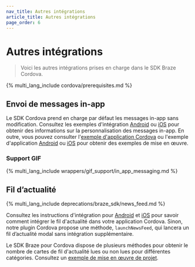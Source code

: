```yaml
---
nav_title: Autres intégrations
article_title: Autres intégrations
page_order: 6
---
```


# Autres intégrations

> Voici les autres intégrations prises en charge dans le SDK Braze Cordova.

{% multi_lang_include cordova/prerequisites.md %}

## Envoi de messages in-app

Le SDK Cordova prend en charge par défaut les messages in-app sans modification. Consultez les exemples d'intégration [Android]({{site.baseurl}}/developer_guide/platform_integration_guides/android/in-app_messaging/integration/) ou [iOS]({{site.baseurl}}/developer_guide/platform_integration_guides/swift/in-app_messaging/overview/) pour obtenir des informations sur la personnalisation des messages in-app. En outre, vous pouvez consulter l'[exemple d'application Cordova](https://github.com/braze-inc/braze-cordova-sdk/blob/master/sample-project/www/js/index.js) ou l'exemple d'application [Android](https://github.com/braze-inc/braze-android-sdk) ou [iOS](https://github.com/braze-inc/braze-swift-sdk) pour obtenir des exemples de mise en œuvre.

### Support GIF

{% multi_lang_include wrappers/gif_support/in_app_messaging.md %}

## Fil d’actualité

{% multi_lang_include deprecations/braze_sdk/news_feed.md %}

Consultez les instructions d'intégration pour [Android]({{site.baseurl}}/developer_guide/platform_integration_guides/android/news_feed/integration/) et [iOS]({{site.baseurl}}/developer_guide/platform_integration_guides/legacy_sdks/ios/news_feed/integration/) pour savoir comment intégrer le fil d'actualité dans votre application Cordova. Sinon, notre plugin Cordova propose une méthode, `launchNewsFeed`, qui lancera un fil d’actualité modal sans intégration supplémentaire.

Le SDK Braze pour Cordova dispose de plusieurs méthodes pour obtenir le nombre de cartes de fil d'actualité lues ou non lues pour différentes catégories. Consultez un [exemple de mise en œuvre de projet](https://github.com/braze-inc/braze-cordova-sdk/blob/master/sample-project/www/js/index.js).
